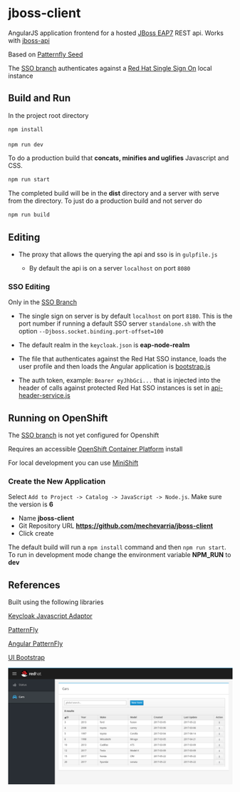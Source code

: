 # jboss-client

AngularJS application frontend for a hosted [JBoss EAP7](https://developers.redhat.com/products/eap/download/) REST api.  Works with [jboss-api](https://github.com/mechevarria/jboss-api)

Based on [Patternfly Seed](https://github.com/mechevarria/patternfly-seed)

The [SSO branch](https://github.com/mechevarria/jboss-client/tree/sso) authenticates against a [Red Hat Single Sign On](https://access.redhat.com/products/red-hat-single-sign-on) local instance

## Build and Run
In the project root directory

~~~bash
npm install

npm run dev
~~~

To do a production build that **concats, minifies and uglifies** Javascript and CSS.

~~~bash
npm run start
~~~  

The completed build will be in the **dist** directory and a server with serve from the directory.  To just do a production build and not server do

~~~bash
npm run build
~~~  

## Editing
* The proxy that allows the querying the api and sso is in
`gulpfile.js`

    * By default the api is on a server `localhost` on port `8080`

### SSO Editing

Only in the [SSO Branch](https://github.com/mechevarria/jboss-client/tree/sso)

* The single sign on server is by default `localhost` on port `8180`.  This is the port number if running a default SSO server `standalone.sh` 
with the option `--Djboss.socket.binding.port-offset=100`

* The default realm in the `keycloak.json` is **eap-node-realm**

* The file that authenticates against the Red Hat SSO instance, loads the user profile and then loads the Angular application is [bootstrap.js](https://github.com/mechevarria/jboss-client/blob/sso/app/bootstrap.js)
* The auth token, example: `Bearer eyJhbGci...` that is injected into the header of calls against protected Red Hat SSO instances is set in [api-header-service.js](https://github.com/mechevarria/jboss-client/blob/sso/app/components/api/api-header-service.js)

## Running on OpenShift

The [SSO branch](https://github.com/mechevarria/jboss-client/tree/sso) is not yet configured for Openshift

Requires an accessible [OpenShift Container Platform](https://www.openshift.com/container-platform/index.html) install

For local development you can use [MiniShift](https://docs.openshift.org/latest/minishift/getting-started/installing.html)

### Create the New Application

Select `Add to Project -> Catalog -> JavaScript -> Node.js`.  Make sure the version is **6**
* Name **jboss-client**
* Git Repository URL **https://github.com/mechevarria/jboss-client**
* Click create

The default build will run a `npm install` command and then `npm run start`.  To run in development mode change the environment variable **NPM_RUN** to **dev**

    
## References
Built using the following libraries

[Keycloak Javascript Adaptor](https://keycloak.gitbooks.io/documentation/content/securing_apps/topics/oidc/javascript-adapter.html)

[PatternFly](http://www.patternfly.org/)

[Angular PatternFly](www.patternfly.org/angular-patternfly/)

[UI Bootstrap](https://angular-ui.github.io/bootstrap/)


![cli.png](screenshot.png)


